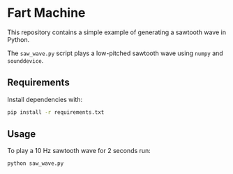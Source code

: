 # Fart Machine

This repository contains a simple example of generating a sawtooth wave in Python.

The `saw_wave.py` script plays a low-pitched sawtooth wave using `numpy` and `sounddevice`.

## Requirements

Install dependencies with:

```bash
pip install -r requirements.txt
```

## Usage

To play a 10 Hz sawtooth wave for 2 seconds run:

```bash
python saw_wave.py
```
